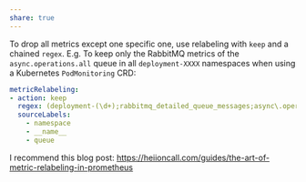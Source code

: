 ```yaml
---
share: true
---
```


To drop all metrics except one specific one, use relabeling with `keep` and a chained `regex`. E.g. To keep only the RabbitMQ metrics of the `async.operations.all` queue in all `deployment-XXXX` namespaces when using a Kubernetes `PodMonitoring` CRD:

```yaml
metricRelabeling:
- action: keep
  regex: (deployment-(\d+);rabbitmq_detailed_queue_messages;async\.operations\.all)
  sourceLabels:
    - namespace
    - __name__
    - queue
```

I recommend this blog post: https://heiioncall.com/guides/the-art-of-metric-relabeling-in-prometheus